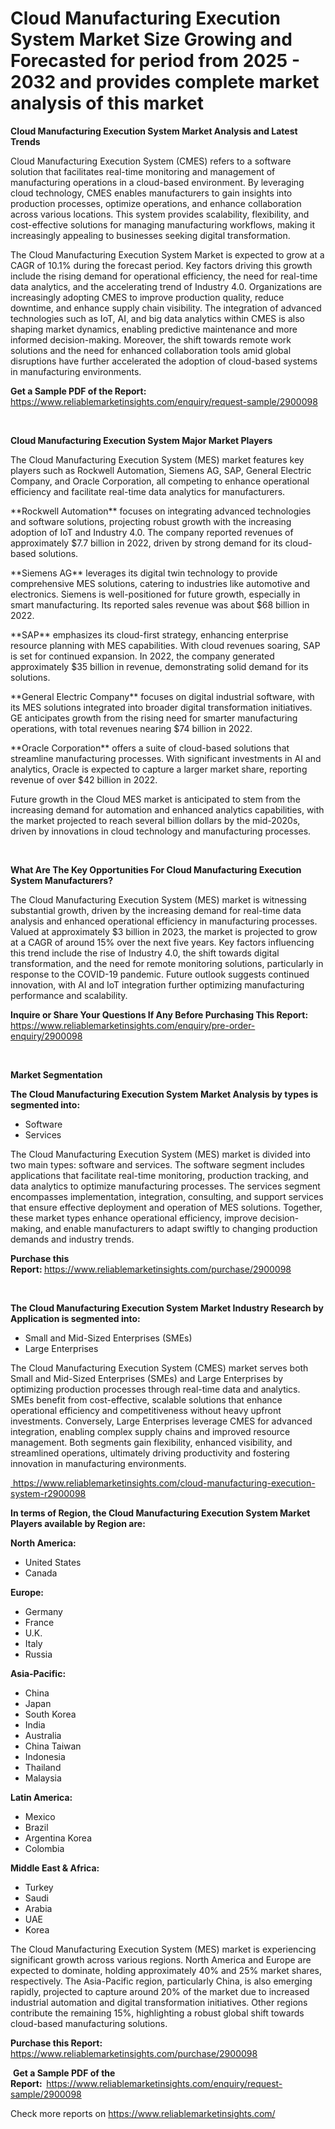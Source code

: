 <p><h1>Cloud Manufacturing Execution System Market Size Growing and Forecasted for period from 2025 - 2032 and provides complete market analysis of this market</h1></p><p><strong>Cloud Manufacturing Execution System Market Analysis and Latest Trends</strong></p>
<p><p>Cloud Manufacturing Execution System (CMES) refers to a software solution that facilitates real-time monitoring and management of manufacturing operations in a cloud-based environment. By leveraging cloud technology, CMES enables manufacturers to gain insights into production processes, optimize operations, and enhance collaboration across various locations. This system provides scalability, flexibility, and cost-effective solutions for managing manufacturing workflows, making it increasingly appealing to businesses seeking digital transformation.</p><p>The Cloud Manufacturing Execution System Market is expected to grow at a CAGR of 10.1% during the forecast period. Key factors driving this growth include the rising demand for operational efficiency, the need for real-time data analytics, and the accelerating trend of Industry 4.0. Organizations are increasingly adopting CMES to improve production quality, reduce downtime, and enhance supply chain visibility. The integration of advanced technologies such as IoT, AI, and big data analytics within CMES is also shaping market dynamics, enabling predictive maintenance and more informed decision-making. Moreover, the shift towards remote work solutions and the need for enhanced collaboration tools amid global disruptions have further accelerated the adoption of cloud-based systems in manufacturing environments.</p></p>
<p><strong>Get a Sample PDF of the Report:&nbsp;</strong> <a href="https://www.reliablemarketinsights.com/enquiry/request-sample/2900098?utm_campaign=3535&utm_medium=2&utm_source=Github&utm_content=ia&utm_term=16032025&utm_id=cloud-manufacturing-execution-system">https://www.reliablemarketinsights.com/enquiry/request-sample/2900098</a></p>
<p>&nbsp;</p>
<p><strong>Cloud Manufacturing Execution System Major Market Players</strong></p>
<p><p>The Cloud Manufacturing Execution System (MES) market features key players such as Rockwell Automation, Siemens AG, SAP, General Electric Company, and Oracle Corporation, all competing to enhance operational efficiency and facilitate real-time data analytics for manufacturers. </p><p>**Rockwell Automation** focuses on integrating advanced technologies and software solutions, projecting robust growth with the increasing adoption of IoT and Industry 4.0. The company reported revenues of approximately $7.7 billion in 2022, driven by strong demand for its cloud-based solutions.</p><p>**Siemens AG** leverages its digital twin technology to provide comprehensive MES solutions, catering to industries like automotive and electronics. Siemens is well-positioned for future growth, especially in smart manufacturing. Its reported sales revenue was about $68 billion in 2022.</p><p>**SAP** emphasizes its cloud-first strategy, enhancing enterprise resource planning with MES capabilities. With cloud revenues soaring, SAP is set for continued expansion. In 2022, the company generated approximately $35 billion in revenue, demonstrating solid demand for its solutions.</p><p>**General Electric Company** focuses on digital industrial software, with its MES solutions integrated into broader digital transformation initiatives. GE anticipates growth from the rising need for smarter manufacturing operations, with total revenues nearing $74 billion in 2022.</p><p>**Oracle Corporation** offers a suite of cloud-based solutions that streamline manufacturing processes. With significant investments in AI and analytics, Oracle is expected to capture a larger market share, reporting revenue of over $42 billion in 2022.</p><p>Future growth in the Cloud MES market is anticipated to stem from the increasing demand for automation and enhanced analytics capabilities, with the market projected to reach several billion dollars by the mid-2020s, driven by innovations in cloud technology and manufacturing processes.</p></p>
<p>&nbsp;</p>
<p><strong>What Are The Key Opportunities For Cloud Manufacturing Execution System Manufacturers?</strong></p>
<p><p>The Cloud Manufacturing Execution System (MES) market is witnessing substantial growth, driven by the increasing demand for real-time data analysis and enhanced operational efficiency in manufacturing processes. Valued at approximately $3 billion in 2023, the market is projected to grow at a CAGR of around 15% over the next five years. Key factors influencing this trend include the rise of Industry 4.0, the shift towards digital transformation, and the need for remote monitoring solutions, particularly in response to the COVID-19 pandemic. Future outlook suggests continued innovation, with AI and IoT integration further optimizing manufacturing performance and scalability.</p></p>
<p><strong>Inquire or Share Your Questions If Any Before Purchasing This Report:</strong> <a href="https://www.reliablemarketinsights.com/enquiry/pre-order-enquiry/2900098?utm_campaign=3535&utm_medium=2&utm_source=Github&utm_content=ia&utm_term=16032025&utm_id=cloud-manufacturing-execution-system">https://www.reliablemarketinsights.com/enquiry/pre-order-enquiry/2900098</a></p>
<p>&nbsp;</p>
<p><strong>Market Segmentation</strong></p>
<p><strong>The Cloud Manufacturing Execution System Market Analysis by types is segmented into:</strong></p>
<p><ul><li>Software</li><li>Services</li></ul></p>
<p><p>The Cloud Manufacturing Execution System (MES) market is divided into two main types: software and services. The software segment includes applications that facilitate real-time monitoring, production tracking, and data analytics to optimize manufacturing processes. The services segment encompasses implementation, integration, consulting, and support services that ensure effective deployment and operation of MES solutions. Together, these market types enhance operational efficiency, improve decision-making, and enable manufacturers to adapt swiftly to changing production demands and industry trends.</p></p>
<p><strong>Purchase this Report:&nbsp;</strong><a href="https://www.reliablemarketinsights.com/purchase/2900098?utm_campaign=3535&utm_medium=2&utm_source=Github&utm_content=ia&utm_term=16032025&utm_id=cloud-manufacturing-execution-system">https://www.reliablemarketinsights.com/purchase/2900098</a></p>
<p>&nbsp;</p>
<p><strong>The Cloud Manufacturing Execution System Market Industry Research by Application is segmented into:</strong></p>
<p><ul><li>Small and Mid-Sized Enterprises (SMEs)</li><li>Large Enterprises</li></ul></p>
<p><p>The Cloud Manufacturing Execution System (CMES) market serves both Small and Mid-Sized Enterprises (SMEs) and Large Enterprises by optimizing production processes through real-time data and analytics. SMEs benefit from cost-effective, scalable solutions that enhance operational efficiency and competitiveness without heavy upfront investments. Conversely, Large Enterprises leverage CMES for advanced integration, enabling complex supply chains and improved resource management. Both segments gain flexibility, enhanced visibility, and streamlined operations, ultimately driving productivity and fostering innovation in manufacturing environments.</p></p>
<p><a href="https://www.reliablemarketinsights.com/cloud-manufacturing-execution-system-r2900098?utm_campaign=3535&utm_medium=2&utm_source=Github&utm_content=ia&utm_term=16032025&utm_id=cloud-manufacturing-execution-system">&nbsp;https://www.reliablemarketinsights.com/cloud-manufacturing-execution-system-r2900098</a></p>
<p><strong>In terms of Region, the Cloud Manufacturing Execution System Market Players available by Region are:</strong></p>
<p>
    <p> <strong> North America: </strong>
        <ul>
            <li>United States</li>
            <li>Canada</li>
        </ul>
        </p> 
    <p> <strong> Europe: </strong>
        <ul>
            <li>Germany</li>
            <li>France</li>
            <li>U.K.</li>
            <li>Italy</li>
            <li>Russia</li>
        </ul>
        </p> 
    <p> <strong> Asia-Pacific: </strong>
        <ul>
            <li>China</li>
            <li>Japan</li>
            <li>South Korea</li>
            <li>India</li>
            <li>Australia</li>
            <li>China Taiwan</li>
            <li>Indonesia</li>
            <li>Thailand</li>
            <li>Malaysia</li>
        </ul>
        </p> 
    <p> <strong> Latin America: </strong>
        <ul>
            <li>Mexico</li>
            <li>Brazil</li>
            <li>Argentina Korea</li>
            <li>Colombia</li>
        </ul>
        </p> 
    <p> <strong> Middle East & Africa: </strong>
        <ul>
            <li>Turkey</li>
            <li>Saudi</li>
            <li>Arabia</li>
            <li>UAE</li>
            <li>Korea</li>
        </ul>
    </p>
    </p>
<p><p>The Cloud Manufacturing Execution System (MES) market is experiencing significant growth across various regions. North America and Europe are expected to dominate, holding approximately 40% and 25% market shares, respectively. The Asia-Pacific region, particularly China, is also emerging rapidly, projected to capture around 20% of the market due to increased industrial automation and digital transformation initiatives. Other regions contribute the remaining 15%, highlighting a robust global shift towards cloud-based manufacturing solutions.</p></p>
<p><strong>Purchase this Report: </strong><a href="https://www.reliablemarketinsights.com/purchase/2900098?utm_campaign=3535&utm_medium=2&utm_source=Github&utm_content=ia&utm_term=16032025&utm_id=cloud-manufacturing-execution-system">https://www.reliablemarketinsights.com/purchase/2900098</a></p>
<p>&nbsp;<strong>Get a Sample PDF of the Report:&nbsp;&nbsp;</strong><a href="https://www.reliablemarketinsights.com/enquiry/request-sample/2900098?utm_campaign=3535&utm_medium=2&utm_source=Github&utm_content=ia&utm_term=16032025&utm_id=cloud-manufacturing-execution-system">https://www.reliablemarketinsights.com/enquiry/request-sample/2900098</a></p>
<p><strong></strong></p>
<p>Check more reports on <a href="https://www.reliablemarketinsights.com/?utm_campaign=3535&utm_medium=2&utm_source=Github&utm_content=ia&utm_term=16032025&utm_id=cloud-manufacturing-execution-system">https://www.reliablemarketinsights.com/</a></p>